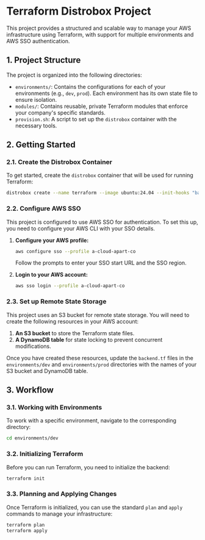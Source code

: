 # Terraform Distrobox Project

This project provides a structured and scalable way to manage your AWS infrastructure using Terraform, with support for multiple environments and AWS SSO authentication.

## 1\. Project Structure

The project is organized into the following directories:

* `environments/`: Contains the configurations for each of your environments (e.g., `dev`, `prod`). Each environment has its own state file to ensure isolation.
* `modules/`: Contains reusable, private Terraform modules that enforce your company's specific standards.
* `provision.sh`: A script to set up the `distrobox` container with the necessary tools.

## 2\. Getting Started

### 2.1. Create the Distrobox Container

To get started, create the `distrobox` container that will be used for running Terraform:

```bash
distrobox create --name terraform --image ubuntu:24.04 --init-hooks "bash $HOME/devops/terraform-distrobox/provision.sh"
```

### 2.2. Configure AWS SSO

This project is configured to use AWS SSO for authentication. To set this up, you need to configure your AWS CLI with your SSO details.

1. **Configure your AWS profile:**
   
   ```bash
   aws configure sso --profile a-cloud-apart-co
   ```
   
   Follow the prompts to enter your SSO start URL and the SSO region.

2. **Login to your AWS account:**
   
   ```bash
   aws sso login --profile a-cloud-apart-co
   ```

### 2.3. Set up Remote State Storage

This project uses an S3 bucket for remote state storage. You will need to create the following resources in your AWS account:

1. **An S3 bucket** to store the Terraform state files.
2. **A DynamoDB table** for state locking to prevent concurrent modifications.

Once you have created these resources, update the `backend.tf` files in the `environments/dev` and `environments/prod` directories with the names of your S3 bucket and DynamoDB table.

## 3\. Workflow

### 3.1. Working with Environments

To work with a specific environment, navigate to the corresponding directory:

```bash
cd environments/dev
```

### 3.2. Initializing Terraform

Before you can run Terraform, you need to initialize the backend:

```bash
terraform init
```

### 3.3. Planning and Applying Changes

Once Terraform is initialized, you can use the standard `plan` and `apply` commands to manage your infrastructure:

```bash
terraform plan
terraform apply
```

